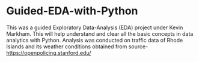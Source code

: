# Guided-EDA-with-Python

This was a guided Exploratory Data-Analysis (EDA) project under Kevin Markham. This will help understand and clear all the basic concepts in data analytics with Python.
Analysis was conducted on traffic data of Rhode Islands and its weather conditions obtained from source- https://openpolicing.stanford.edu/
